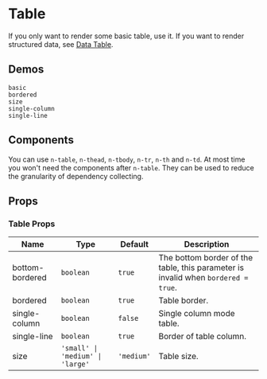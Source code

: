 # Table

<!--single-column-->

If you only want to render some basic table, use it. If you want to render structured data, see [Data Table](data-table).

## Demos

```demo
basic
bordered
size
single-column
single-line
```

## Components

You can use `n-table`, `n-thead`, `n-tbody`, `n-tr`, `n-th` and `n-td`. At most time you won't need the components after `n-table`. They can be used to reduce the granularity of dependency collecting.

## Props

### Table Props

| Name | Type | Default | Description |
| --- | --- | --- | --- |
| bottom-bordered | `boolean` | `true` | The bottom border of the table, this parameter is invalid when `bordered = true`. |
| bordered | `boolean` | `true` | Table border. |
| single-column | `boolean` | `false` | Single column mode table. |
| single-line | `boolean` | `true` | Border of table column. |
| size | `'small' \| 'medium' \| 'large'` | `'medium'` | Table size. |
